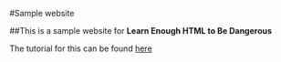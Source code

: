 #Sample website

##This is a sample website for **Learn Enough HTML to Be Dangerous**

The tutorial for this can be found [here](http://learnenough.com/html-turorial.html)
